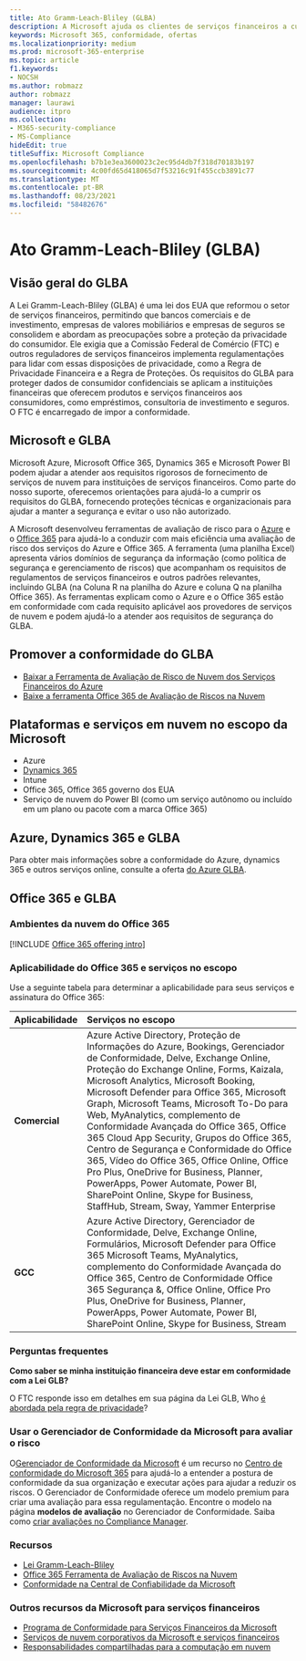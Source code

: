 ```yaml
---
title: Ato Gramm-Leach-Bliley (GLBA)
description: A Microsoft ajuda os clientes de serviços financeiros a cumprir os requisitos de privacidade e segurança da Lei Gramm-Leach-Bliley (GLBA).
keywords: Microsoft 365, conformidade, ofertas
ms.localizationpriority: medium
ms.prod: microsoft-365-enterprise
ms.topic: article
f1.keywords:
- NOCSH
ms.author: robmazz
author: robmazz
manager: laurawi
audience: itpro
ms.collection:
- M365-security-compliance
- MS-Compliance
hideEdit: true
titleSuffix: Microsoft Compliance
ms.openlocfilehash: b7b1e3ea3600023c2ec95d4db7f318d70183b197
ms.sourcegitcommit: 4c00fd65d418065d7f53216c91f455ccb3891c77
ms.translationtype: MT
ms.contentlocale: pt-BR
ms.lasthandoff: 08/23/2021
ms.locfileid: "58482676"
---
```

# <a name="gramm-leach-bliley-act-glba"></a>Ato Gramm-Leach-Bliley (GLBA)

## <a name="glba-overview"></a>Visão geral do GLBA

A Lei Gramm-Leach-Bliley (GLBA) é uma lei dos EUA que reformou o setor de serviços financeiros, permitindo que bancos comerciais e de investimento, empresas de valores mobiliários e empresas de seguros se consolidem e abordam as preocupações sobre a proteção da privacidade do consumidor. Ele exigia que a Comissão Federal de Comércio (FTC) e outros reguladores de serviços financeiros implementa regulamentações para lidar com essas disposições de privacidade, como a Regra de Privacidade Financeira e a Regra de Proteções. Os requisitos do GLBA para proteger dados de consumidor confidenciais se aplicam a instituições financeiras que oferecem produtos e serviços financeiros aos consumidores, como empréstimos, consultoria de investimento e seguros. O FTC é encarregado de impor a conformidade.

## <a name="microsoft-and-glba"></a>Microsoft e GLBA

Microsoft Azure, Microsoft Office 365, Dynamics 365 e Microsoft Power BI podem ajudar a atender aos requisitos rigorosos de fornecimento de serviços de nuvem para instituições de serviços financeiros. Como parte do nosso suporte, oferecemos orientações para ajudá-lo a cumprir os requisitos do GLBA, fornecendo proteções técnicas e organizacionais para ajudar a manter a segurança e evitar o uso não autorizado.

A Microsoft desenvolveu ferramentas de avaliação de risco para o [Azure](https://servicetrust.microsoft.com/ViewPage/TrustDocuments?command=Download&downloadType=Document&downloadId=6b218946-c235-4234-9beb-d557e39a3f44&docTab=6d000410-c9e9-11e7-9a91-892aae8839ad_Compliance_Guides) e o [Office 365](https://servicetrust.microsoft.com/ViewPage/TrustDocuments?command=Download&downloadType=Document&downloadId=55702ffd-c35a-4619-8722-ab71c0c02002&docTab=6d000410-c9e9-11e7-9a91-892aae8839ad_Compliance_Guides) para ajudá-lo a conduzir com mais eficiência uma avaliação de risco dos serviços do Azure e Office 365. A ferramenta (uma planilha Excel) apresenta vários domínios de segurança da informação (como política de segurança e gerenciamento de riscos) que acompanham os requisitos de regulamentos de serviços financeiros e outros padrões relevantes, incluindo GLBA (na Coluna R na planilha do Azure e coluna Q na planilha Office 365). As ferramentas explicam como o Azure e o Office 365 estão em conformidade com cada requisito aplicável aos provedores de serviços de nuvem e podem ajudá-lo a atender aos requisitos de segurança do GLBA.

## <a name="promote-your-glba-compliance"></a>Promover a conformidade do GLBA

- [Baixar a Ferramenta de Avaliação de Risco de Nuvem dos Serviços Financeiros do Azure](https://servicetrust.microsoft.com/ViewPage/TrustDocuments?command=Download&downloadType=Document&downloadId=6b218946-c235-4234-9beb-d557e39a3f44&docTab=6d000410-c9e9-11e7-9a91-892aae8839ad_Compliance_Guides)
- [Baixe a ferramenta Office 365 de Avaliação de Riscos na Nuvem](https://servicetrust.microsoft.com/ViewPage/TrustDocuments?command=Download&downloadType=Document&downloadId=55702ffd-c35a-4619-8722-ab71c0c02002&docTab=6d000410-c9e9-11e7-9a91-892aae8839ad_Compliance_Guides)

## <a name="microsoft-in-scope-cloud-platforms--services"></a>Plataformas e serviços em nuvem no escopo da Microsoft

- Azure
- [Dynamics 365](https://aka.ms/d365-compliance-list)
- Intune
- Office 365, Office 365 governo dos EUA
- Serviço de nuvem do Power BI (como um serviço autônomo ou incluído em um plano ou pacote com a marca Office 365)

## <a name="azure-dynamics-365-and-glba"></a>Azure, Dynamics 365 e GLBA

Para obter mais informações sobre a conformidade do Azure, dynamics 365 e outros serviços online, consulte a oferta [do Azure GLBA](/azure/compliance/offerings/offering-glba-us).

## <a name="office-365-and-glba"></a>Office 365 e GLBA

### <a name="office-365-cloud-environments"></a>Ambientes da nuvem do Office 365

[!INCLUDE [Office 365 offering intro](../includes/o365-offering-introduction.md)]

### <a name="office-365-applicability-and-in-scope-services"></a>Aplicabilidade do Office 365 e serviços no escopo

Use a seguinte tabela para determinar a aplicabilidade para seus serviços e assinatura do Office 365:

| **Aplicabilidade** | **Serviços no escopo** |
|:------------------|:----------------------|
| **Comercial** | Azure Active Directory, Proteção de Informações do Azure, Bookings, Gerenciador de Conformidade, Delve, Exchange Online, Proteção do Exchange Online, Forms, Kaizala, Microsoft Analytics, Microsoft Booking, Microsoft Defender para Office 365, Microsoft Graph, Microsoft Teams, Microsoft To-Do para Web, MyAnalytics, complemento de Conformidade Avançada do Office 365, Office 365 Cloud App Security, Grupos do Office 365, Centro de Segurança e Conformidade do Office 365, Vídeo do Office 365, Office Online, Office Pro Plus, OneDrive for Business, Planner, PowerApps, Power Automate, Power BI, SharePoint Online, Skype for Business, StaffHub, Stream, Sway, Yammer Enterprise |
| **GCC** | Azure Active Directory, Gerenciador de Conformidade, Delve, Exchange Online, Formulários, Microsoft Defender para Office 365 Microsoft Teams, MyAnalytics, complemento do Conformidade Avançada do Office 365, Centro de Conformidade Office 365 Segurança &, Office Online, Office Pro Plus, OneDrive for Business, Planner, PowerApps, Power Automate, Power BI, SharePoint Online, Skype for Business, Stream |

### <a name="frequently-asked-questions"></a>Perguntas frequentes

**Como saber se minha instituição financeira deve estar em conformidade com a Lei GLB?**

O FTC responde isso em detalhes em sua página da Lei GLB, Who [é abordada pela regra de privacidade](https://www.ftc.gov/tips-advice/business-center/guidance/how-comply-privacy-consumer-financial-information-rule-gramm#whois)?

### <a name="use-microsoft-compliance-manager-to-assess-your-risk"></a>Usar o Gerenciador de Conformidade da Microsoft para avaliar o risco

O[Gerenciador de Conformidade da Microsoft](/microsoft-365/compliance/compliance-manager) é um recurso no [Centro de conformidade do Microsoft 365](/microsoft-365/compliance/microsoft-365-compliance-center) para ajudá-lo a entender a postura de conformidade da sua organização e executar ações para ajudar a reduzir os riscos. O Gerenciador de Conformidade oferece um modelo premium para criar uma avaliação para essa regulamentação. Encontre o modelo na página **modelos de avaliação** no Gerenciador de Conformidade. Saiba como [criar avaliações no Compliance Manager](/microsoft-365/compliance/compliance-manager-assessments).

### <a name="resources"></a>Recursos

- [Lei Gramm-Leach-Bliley](https://www.ftc.gov/tips-advice/business-center/privacy-and-security/gramm-leach-bliley-act)
- [Office 365 Ferramenta de Avaliação de Riscos na Nuvem](https://servicetrust.microsoft.com/ViewPage/TrustDocuments?command=Download&downloadType=Document&downloadId=55702ffd-c35a-4619-8722-ab71c0c02002&docTab=6d000410-c9e9-11e7-9a91-892aae8839ad_Compliance_Guides)
- [Conformidade na Central de Confiabilidade da Microsoft](https://www.microsoft.com/trust-center/compliance/compliance-overview)

### <a name="other-microsoft-resources-for-financial-services"></a>Outros recursos da Microsoft para serviços financeiros

- [Programa de Conformidade para Serviços Financeiros da Microsoft](https://www.microsoft.com/download/details.aspx?id=55332)
- [Serviços de nuvem corporativos da Microsoft e serviços financeiros](https://www.microsoft.com/trustcenter/cloudservices/financialservices)
- [Responsabilidades compartilhadas para a computação em nuvem](https://aka.ms/sharedresponsibility)
